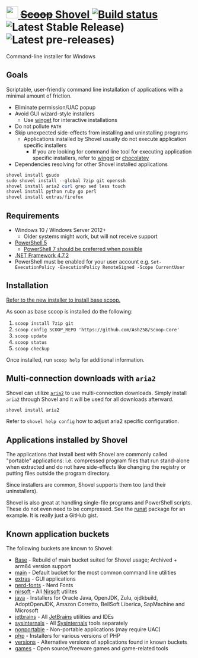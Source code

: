 # <a href="https://shovel.ash258.com"><img width=32 height=32 src="https://i.imgur.com/NQkgLgu.png"/> ~~Scoop~~ Shovel <a/> [![Build status](https://ci.appveyor.com/api/projects/status/9cso6l446o0ayo8a?svg=true)](https://ci.appveyor.com/project/Ash258/shovel) ![Latest Stable Release)](https://img.shields.io/github/v/release/Ash258/Scoop-Core?color=ffde03&label=Stable&logoColor=ffde03) ![Latest pre-releases)](https://img.shields.io/github/v/release/Ash258/Scoop-Core?color=ffde03&include_prereleases&label=NEW&logoColor=ffde03)

Command-line installer for Windows

## Goals

Scriptable, user-friendly command line installation of applications with a minimal amount of friction.

- Eliminate permission/UAC popup
- Avoid GUI wizard-style installers
    - Use [winget][winget] for interactive installations
- Do not pollute `PATH`
- Skip unexpected side-effects from installing and uninstalling programs
    - Applications installed by Shovel usually do not execute application specific installers
        - If you are looking for command line tool for executing application specific installers, refer to [winget][winget] or [chocolatey][choco]
- Dependencies resolving for other Shovel installed applications

```powershell
shovel install gsudo
sudo shovel install --global 7zip git openssh
shovel install aria2 curl grep sed less touch
shovel install python ruby go perl
shovel install extras/firefox
```

## Requirements

- Windows 10 / Windows Server 2012+
    - Older systems might work, but will not receive support
- [PowerShell 5](https://aka.ms/wmf5download)
    - [PowerShell 7 should be preferred when possible](https://docs.microsoft.com/en-us/powershell/scripting/install/installing-powershell-core-on-windows?view=powershell-7)
- [.NET Framework 4.7.2](https://www.microsoft.com/net/download)
- PowerShell must be enabled for your user account e.g. `Set-ExecutionPolicy -ExecutionPolicy RemoteSigned -Scope CurrentUser`

## Installation

[Refer to the new installer to install base scoop.](https://github.com/ScoopInstaller/Install#scoop-uninstaller)

As soon as base scoop is installed do the following:

1. `scoop install 7zip git`
1. `scoop config SCOOP_REPO 'https://github.com/Ash258/Scoop-Core'`
1. `scoop update`
1. `scoop status`
1. `scoop checkup`

Once installed, run `scoop help` for additional information.

## Multi-connection downloads with `aria2`

Shovel can utilize [`aria2`](https://github.com/aria2/aria2) to use multi-connection downloads.
Simply install `aria2` through Shovel and it will be used for all downloads afterward.

```powershell
shovel install aria2
```

Refer to `shovel help config` how to adjust aria2 specific configuration.

## Applications installed by Shovel

The applications that install best with Shovel are commonly called "portable" applications: i.e. compressed program files that run stand-alone when extracted and do not have side-effects like changing the registry or putting files outside the program directory.

Since installers are common, Shovel supports them too (and their uninstallers).

Shovel is also great at handling single-file programs and PowerShell scripts.
These do not even need to be compressed.
See the [runat](https://github.com/ScoopInstaller/Main/blob/master/bucket/runat.json) package for an example. It is really just a GitHub gist.

## Known application buckets

The following buckets are known to Shovel:

- [Base](https://github.com/shovel-org/Base) - Rebuild of main bucket suited for Shovel usage; Archived + arm64 version support
- [main](https://github.com/ScoopInstaller/Main) - Default bucket for the most common command line utilities
- [extras](https://github.com/lukesampson/scoop-extras) - GUI applications
- [nerd-fonts](https://github.com/matthewjberger/scoop-nerd-fonts) - Nerd Fonts
- [nirsoft](https://github.com/Ash258/Scoop-NirSoft) - All [Nirsoft](https://nirsoft.net) utilites
- [java](https://github.com/ScoopInstaller/Java) - Installers for Oracle Java, OpenJDK, Zulu, ojdkbuild, AdoptOpenJDK, Amazon Corretto, BellSoft Liberica, SapMachine and Microsoft
- [jetbrains](https://github.com/Ash258/Scoop-JetBrains) - All [JetBrains](https://www.jetbrains.com/products/) utilities and IDEs
- [sysinternals](https://github.com/Ash258/Scoop-Sysinternals) - All [Sysinternals](https://docs.microsoft.com/en-us/sysinternals/) tools separately
- [nonportable](https://github.com/TheRandomLabs/scoop-nonportable) - Non-portable applications (may require UAC)
- [php](https://github.com/ScoopInstaller/PHP) - Installers for various versions of PHP
- [versions](https://github.com/ScoopInstaller/Versions) - Alternative versions of applications found in known buckets
- [games](https://github.com/Calinou/scoop-games) - Open source/freeware games and game-related tools

[winget]: https://github.com/microsoft/winget-cli
[choco]: https://chocolatey.org/
